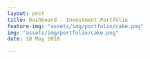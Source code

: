 ```yaml
---
layout: post
title: Dashboard - Investment Portfolio
feature-img: "assets/img/portfolio/cake.png"
img: "assets/img/portfolio/cake.png"
date: 18 May 2018

---
```


<iframe src=“https://public.tableau.com/views/TB_Dashboard/Dashboard1?:embed=y&:display_count=yes&publish=yes:showVizHome=no&:embed=true” width="90%" height="500”></iframe>
